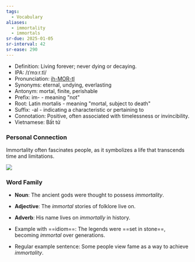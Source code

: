 ```yaml
---
tags:
  - Vocabulary
aliases:
  - immortality
  - immortals
sr-due: 2025-01-05
sr-interval: 42
sr-ease: 290
---
```

- Definition: Living forever; never dying or decaying.
- IPA: /ɪˈmɔːr.tl/
- Pronunciation: [ih-MOR-tl](https://www.google.com/search?q=how+to+pronounce+immortal)
- Synonyms: eternal, undying, everlasting
- Antonym: mortal, finite, perishable
- Prefix: im- - meaning "not"
- Root: Latin mortalis - meaning "mortal, subject to death"
- Suffix: -al - indicating a characteristic or pertaining to
- Connotation: Positive, often associated with timelessness or invincibility.
- Vietnamese: Bất tử

### Personal Connection

Immortality often fascinates people, as it symbolizes a life that transcends time and limitations.

![](https://i.ytimg.com/vi/D6THdv5FQaQ/maxresdefault.jpg)

### Word Family

- **Noun**: The ancient gods were thought to possess *immortality*.
- **Adjective**: The *immortal* stories of folklore live on.
- **Adverb**: His name lives on *immortally* in history.

- Example with ==idiom==: The legends were ==set in stone==, becoming *immortal* over generations.
- Regular example sentence: Some people view fame as a way to achieve *immortality*.
